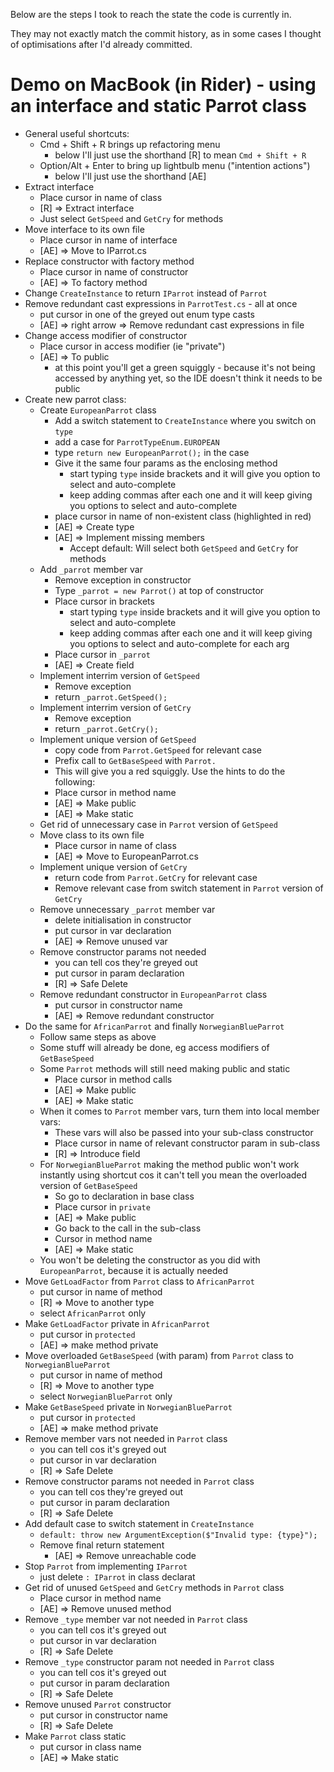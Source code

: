 Below are the steps I took to reach the state the code is currently in.

They may not exactly match the commit history, as in some cases I thought of optimisations after I'd already committed.

# Demo on MacBook (in Rider) - using an interface and static Parrot class

- General useful shortcuts:
    - Cmd + Shift + R brings up refactoring menu
        - below I'll just use the shorthand [R] to mean `Cmd + Shift + R`
    - Option/Alt + Enter to bring up lightbulb menu ("intention actions")
        - below I'll just use the shorthand [AE]
- Extract interface
    - Place cursor in name of class
    - [R] => Extract interface
    - Just select `GetSpeed` and `GetCry` for methods
- Move interface to its own file
    - Place cursor in name of interface
    - [AE] => Move to IParrot.cs
- Replace constructor with factory method
    - Place cursor in name of constructor
    - [AE] => To factory method
- Change `CreateInstance` to return `IParrot` instead of `Parrot`
- Remove redundant cast expressions in `ParrotTest.cs` - all at once
    - put cursor in one of the greyed out enum type casts
    - [AE] => right arrow => Remove redundant cast expressions in file
- Change access modifier of constructor
    - Place cursor in access modifier (ie "private")
    - [AE] => To public
        - at this point you'll get a green squiggly - because it's not being accessed by anything yet, so the IDE doesn't think it needs to be public
- Create new parrot class:
    - Create `EuropeanParrot` class
        - Add a switch statement to `CreateInstance` where you switch on `type`
        - add a case for `ParrotTypeEnum.EUROPEAN`
        - type `return new EuropeanParrot();` in the case
        - Give it the same four params as the enclosing method
            - start typing `type` inside brackets and it will give you option to select and auto-complete
            - keep adding commas after each one and it will keep giving you options to select and auto-complete
        - place cursor in name of non-existent class (highlighted in red)
        - [AE] => Create type
        - [AE] => Implement missing members
            - Accept default: Will select both `GetSpeed` and `GetCry` for methods
    - Add `_parrot` member var
        - Remove exception in constructor
        - Type `_parrot = new Parrot()` at top of constructor
        - Place cursor in brackets
            - start typing `type` inside brackets and it will give you option to select and auto-complete
            - keep adding commas after each one and it will keep giving you options to select and auto-complete for each arg
        - Place cursor in `_parrot`
        - [AE] => Create field
    - Implement interrim version of `GetSpeed`
        - Remove exception
        - return `_parrot.GetSpeed();`
    - Implement interrim version of `GetCry`
        - Remove exception
        - return `_parrot.GetCry();`
    - Implement unique version of `GetSpeed`
        - copy code from `Parrot.GetSpeed` for relevant case
        - Prefix call to `GetBaseSpeed` with `Parrot.`
        - This will give you a red squiggly. Use the hints to do the following:
        - Place cursor in method name
        - [AE] => Make public
        - [AE] => Make static
    - Get rid of unnecessary case in `Parrot` version of `GetSpeed`
    - Move class to its own file
        - Place cursor in name of class
        - [AE] => Move to EuropeanParrot.cs
    - Implement unique version of `GetCry`
        - return code from `Parrot.GetCry` for relevant case
        - Remove relevant case from switch statement in `Parrot` version of `GetCry`
    - Remove unnecessary `_parrot` member var
        - delete initialisation in constructor
        - put cursor in var declaration
        - [AE] => Remove unused var
    - Remove constructor params not needed
        - you can tell cos they're greyed out
        - put cursor in param declaration
        - [R] => Safe Delete
    - Remove redundant constructor in `EuropeanParrot` class
        - put cursor in constructor name
        - [AE] => Remove redundant constructor
- Do the same for `AfricanParrot` and finally `NorwegianBlueParrot`
    - Follow same steps as above
    - Some stuff will already be done, eg access modifiers of `GetBaseSpeed`
    - Some `Parrot` methods will still need making public and static
        - Place cursor in method calls
        - [AE] => Make public
        - [AE] => Make static
    - When it comes to `Parrot` member vars, turn them into local member vars:
        - These vars will also be passed into your sub-class constructor
        - Place cursor in name of relevant constructor param in sub-class
        - [R] => Introduce field
    - For `NorwegianBlueParrot` making the method public won't work instantly using shortcut cos it can't tell you mean the overloaded version of `GetBaseSpeed`
        - So go to declaration in base class
        - Place cursor in `private`
        - [AE] => Make public
        - Go back to the call in the sub-class
        - Cursor in method name
        - [AE] => Make static
    - You won't be deleting the constructor as you did with `EuropeanParrot`, because it is actually needed
- Move `GetLoadFactor` from `Parrot` class to `AfricanParrot`
    - put cursor in name of method
    - [R] => Move to another type
    - select `AfricanParrot` only
- Make `GetLoadFactor` private in `AfricanParrot`
    - put cursor in `protected`
    - [AE] => make method private
- Move overloaded `GetBaseSpeed` (with param) from `Parrot` class to `NorwegianBlueParrot`
    - put cursor in name of method
    - [R] => Move to another type
    - select `NorwegianBlueParrot` only
- Make `GetBaseSpeed` private in `NorwegianBlueParrot`
    - put cursor in `protected`
    - [AE] => make method private
- Remove member vars not needed in `Parrot` class
    - you can tell cos it's greyed out
    - put cursor in var declaration
    - [R] => Safe Delete
- Remove constructor params not needed in `Parrot` class
    - you can tell cos they're greyed out
    - put cursor in param declaration
    - [R] => Safe Delete
- Add default case to switch statement in `CreateInstance`
    - `default: throw new ArgumentException($"Invalid type: {type}");`
    - Remove final return statement
        - [AE] => Remove unreachable code
- Stop `Parrot` from implementing `IParrot`
    - just delete `: IParrot` in class declarat
- Get rid of unused `GetSpeed` and `GetCry` methods in `Parrot` class
    - Place cursor in method name
    - [AE] => Remove unused method
- Remove `_type` member var not needed in `Parrot` class
    - you can tell cos it's greyed out
    - put cursor in var declaration
    - [R] => Safe Delete
- Remove `_type` constructor param not needed in `Parrot` class
    - you can tell cos it's greyed out
    - put cursor in param declaration
    - [R] => Safe Delete
- Remove unused `Parrot` constructor
    - put cursor in constructor name
    - [R] => Safe Delete
- Make `Parrot` class static
    - put cursor in class name
    - [AE] => Make static